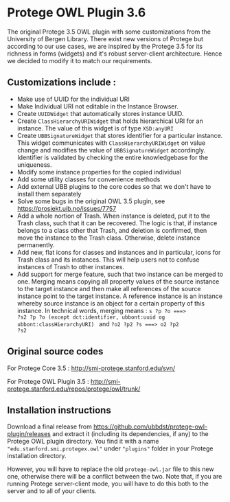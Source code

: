 # Protege OWL Plugin 3.6
The original Protege 3.5 OWL plugin with some customizations from the University of Bergen Library. There exist new versions of Protege but according to our use cases, we are inspired by the Protege 3.5 for its richness in forms (widgets) and it's robust server-client architecture. Hence we decided to modify it to match our requirements. 

## Customizations include :

- Make use of UUID for the individual URI
- Make Individual URI not editable in the Instance Browser.
- Create <code>UUIDWidget</code> that automatically stores instance UUID.
- Create <code>ClassHierarchyURIWidget</code> that holds hierarchical URI for an instance. The value of this widget is of type <code>XSD:anyURI</code>
- Create <code>UBBSignatureWidget</code> that stores identifier for a particular instance. This widget communicates with <code>ClassHierarchyURIWidget</code> on value change and modifies the value of <code>UBBSignatureWidget</code> accordingly. Identifier is validated by checking the entire knowledgebase for the uniqueness.
- Modify some instance properties for the copied individual
- Add some utility classes for convenience methods
- Add external UBB plugins to the core codes so that we don't have to install them separately
- Solve some bugs in the original OWL 3.5 plugin, see https://prosjekt.uib.no/issues/7757 
- Add a whole nortion of Trash. When instance is deleted, put it to the Trash class, such that it can be recovered. The logic is that, if instance belongs to a class other that Trash, and deletion is confirmed, then move the instance to the Trash class. Otherwise, delete instance permanently.
- Add new, flat icons for classes and instances and in particular, icons for Trash class and its instances. This will help users not to confuse instances of Trash to other instances.
- Add support for merge feature, such that two instance can be merged to one. Merging means copying all property values of the source instance to the target instance and then make all references of the source instance point to the target instance. A reference instance is an instance whereby source instance is an object for a certain property of this instance. 
In technical words, merging means :
<code>s ?p ?o ===> ?s2 ?p ?o (except dct:identifier, ubbont:uuid og ubbont:classHierarchyURI) </code>  and <code>?o2 ?p2 ?s ===> o2 ?p2 ?s2 </code> 

## Original source codes 
For Protege Core 3.5 : http://smi-protege.stanford.edu/svn/

For Protege OWL Plugin 3.5 : http://smi-protege.stanford.edu/repos/protege/owl/trunk/

## Installation instructions

Download a final release from https://github.com/ubbdst/protege-owl-plugin/releases and extract it (including its dependencies, if any) to the Protege OWL plugin directory. You find it with a name <code>"edu.stanford.smi.protegex.owl"</code> under <code>"plugins"</code> folder in your Protege installation directory. 

However, you will have to replace the old <code>protege-owl.jar</code> file to this new one, otherwise there will be a conflict between the two.
Note that, if you are running Protege server-client mode, you will have to do this both to the server and to all of your clients. 

